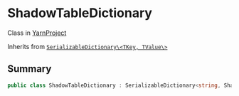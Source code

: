 # ShadowTableDictionary

Class in [YarnProject](/docs/api/csharp/yarn.unity.yarnproject.md)

Inherits from [`SerializableDictionary\<TKey, TValue\>`](/docs/api/csharp/yarn.unity.serializabledictionary-2.md)

## Summary



```csharp
public class ShadowTableDictionary : SerializableDictionary<string, ShadowTableEntry>
```

